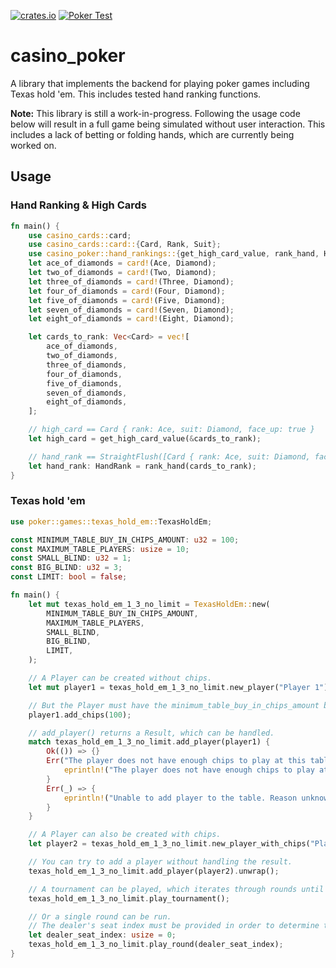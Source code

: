 [![crates.io](https://img.shields.io/crates/v/casino_poker.svg)](https://crates.io/crates/casino_poker) [![Poker Test](https://github.com/winstonrc/casino/actions/workflows/casino_poker.yml/badge.svg?branch=main)](https://github.com/winstonrc/casino/actions/workflows/casino_poker.yml)

# casino_poker

A library that implements the backend for playing poker games including Texas hold 'em. This includes tested hand ranking functions.

**Note:** This library is still a work-in-progress. Following the usage code below will result in a full game being simulated without user interaction. This includes a lack of betting or folding hands, which are currently being worked on.

## Usage

### Hand Ranking & High Cards

```rust
fn main() {
    use casino_cards::card;
    use casino_cards::card::{Card, Rank, Suit};
    use casino_poker::hand_rankings::{get_high_card_value, rank_hand, HandRank};
    let ace_of_diamonds = card!(Ace, Diamond);
    let two_of_diamonds = card!(Two, Diamond);
    let three_of_diamonds = card!(Three, Diamond);
    let four_of_diamonds = card!(Four, Diamond);
    let five_of_diamonds = card!(Five, Diamond);
    let seven_of_diamonds = card!(Seven, Diamond);
    let eight_of_diamonds = card!(Eight, Diamond);

    let cards_to_rank: Vec<Card> = vec![
        ace_of_diamonds,
        two_of_diamonds,
        three_of_diamonds,
        four_of_diamonds,
        five_of_diamonds,
        seven_of_diamonds,
        eight_of_diamonds,
    ];

    // high_card == Card { rank: Ace, suit: Diamond, face_up: true }
    let high_card = get_high_card_value(&cards_to_rank);

    // hand_rank == StraightFlush([Card { rank: Ace, suit: Diamond, face_up: true }, Card { rank: Two, suit: Diamond, face_up: true }, Card { rank: Three, suit: Diamond, face_up: true }, Card { rank: Four, suit: Diamond, face_up: true }, Card { rank: Five, suit: Diamond, face_up: true }])
    let hand_rank: HandRank = rank_hand(cards_to_rank);
}
```

### Texas hold 'em

```rust
use poker::games::texas_hold_em::TexasHoldEm;

const MINIMUM_TABLE_BUY_IN_CHIPS_AMOUNT: u32 = 100;
const MAXIMUM_TABLE_PLAYERS: usize = 10;
const SMALL_BLIND: u32 = 1;
const BIG_BLIND: u32 = 3;
const LIMIT: bool = false;

fn main() {
    let mut texas_hold_em_1_3_no_limit = TexasHoldEm::new(
        MINIMUM_TABLE_BUY_IN_CHIPS_AMOUNT,
        MAXIMUM_TABLE_PLAYERS,
        SMALL_BLIND,
        BIG_BLIND,
        LIMIT,
    );

    // A Player can be created without chips.
    let mut player1 = texas_hold_em_1_3_no_limit.new_player("Player 1");

    // But the Player must have the minimum_table_buy_in_chips_amount before they can be added to the table.
    player1.add_chips(100);

    // add_player() returns a Result, which can be handled.
    match texas_hold_em_1_3_no_limit.add_player(player1) {
        Ok(()) => {}
        Err("The player does not have enough chips to play at this table.") => {
            eprintln!("The player does not have enough chips to play at this table.")
        }
        Err(_) => {
            eprintln!("Unable to add player to the table. Reason unknown.");
        }
    }

    // A Player can also be created with chips.
    let player2 = texas_hold_em_1_3_no_limit.new_player_with_chips("Player 2", 100);

    // You can try to add a player without handling the result.
    texas_hold_em_1_3_no_limit.add_player(player2).unwrap();

    // A tournament can be played, which iterates through rounds until there is only one player remaining.
    texas_hold_em_1_3_no_limit.play_tournament();

    // Or a single round can be run.
    // The dealer's seat index must be provided in order to determine the order of dealing and the small and big blinds.
    let dealer_seat_index: usize = 0;
    texas_hold_em_1_3_no_limit.play_round(dealer_seat_index);
}
```

